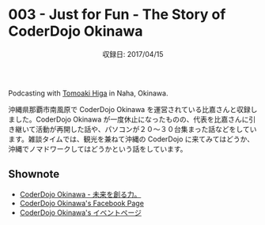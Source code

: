# 003 - Just for Fun - The Story of CoderDojo Okinawa
<div style="text-align: center; padding-bottom: 30px;">収録日: 2017/04/15</div><br>

Podcasting with <a href="https://www.facebook.com/tomoakihjiji">Tomoaki Higa</a> in Naha, Okinawa.


沖縄県那覇市南風原で CoderDojo Okinawa を運営されている比嘉さんと収録しました。CoderDojo Okinawa が一度休止になったものの、代表を比嘉さんに引き継いて活動が再開した話や、パソコンが２０〜３０台集まった話などをしています。雑談タイムでは、観光を兼ねて沖縄の CoderDojo に来てみてはどうか、沖縄でノマドワークしてはどうかという話をしています。

## Shownote

- [CoderDojo Okinawa - 未来を創る力。](http://okinawa.coderdojo.jp/)
- [CoderDojo Okinawa's Facebook Page](https://www.facebook.com/coderdojo.okinawa/)
- [CoderDojo Okinawa's イベントページ](https://coderdojookinawa.doorkeeper.jp/)

